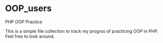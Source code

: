 OOP_users
=========

PHP OOP Practice

This is a simple file collection to track my progrss of practicing OOP in PHP.
Feel free to look around.
